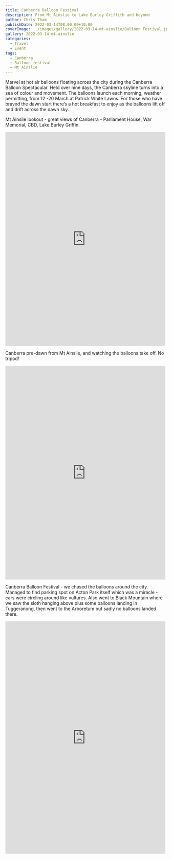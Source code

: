 ```yaml
---
title: Canberra Balloon Festival
description: From Mt Ainslie to Lake Burley Griffith and beyond
author: Chris Tham
publishDate: 2022-03-14T08:00:00+10:00
coverImage: ../images/gallery/2022-03-14-mt-ainslie/Balloon Festival.jpeg
gallery: 2022-03-14-mt-ainslie
categories:
  - Travel
  - Event
tags:
  - Canberra
  - Balloon festival
  - Mt Ainslie
---
```


Marvel at hot air balloons floating across the city during the Canberra Balloon Spectacular. Held over nine days, the Canberra skyline turns into a sea of colour and movement. The balloons launch each morning, weather permitting, from 12 -20 March at Patrick White Lawns. For those who have braved the dawn start there’s a hot breakfast to enjoy as the balloons lift off and drift across the dawn sky.

Mt Ainslie lookout - great views of Canberra - Parliament House, War Memorial, CBD, Lake Burley Griffin.

<iframe src="https://www.facebook.com/plugins/post.php?href=https%3A%2F%2Fwww.facebook.com%2Fchris1.tham%2Fposts%2Fpfbid0E6toFckUSHMgntW4ePBug6qyTbrTqAk2NGfrvxpcsTwPsCi37tdfjUzB73Mqg3Col&show_text=true&width=500" width="500" height="665" style="border:none;overflow:hidden" scrolling="no" frameborder="0" allowfullscreen="true" allow="autoplay; clipboard-write; encrypted-media; picture-in-picture; web-share"></iframe>

Canberra pre-dawn from Mt Ainslie, and watching the balloons take off. No tripod!

<iframe src="https://www.facebook.com/plugins/post.php?href=https%3A%2F%2Fwww.facebook.com%2Fchris1.tham%2Fposts%2Fpfbid02zyb3M9484vsedpgqyftZLBzoSEgc9F41VzHtFkgib2b42YJzfTAHzeTqTq1H3aZwl&show_text=true&width=500" width="500" height="665" style="border:none;overflow:hidden" scrolling="no" frameborder="0" allowfullscreen="true" allow="autoplay; clipboard-write; encrypted-media; picture-in-picture; web-share"></iframe>

Canberra Balloon Festival - we chased the balloons around the city. Managed to find parking spot on Acton Park itself which was a miracle - cars were circling around like vultures. Also went to Black Mountain where we saw the sloth hanging above plus some balloons landing in Tuggeranong, then went to the Arboretum but sadly no balloons landed there.

<iframe src="https://www.facebook.com/plugins/post.php?href=https%3A%2F%2Fwww.facebook.com%2Fchris1.tham%2Fposts%2Fpfbid05Csk4mzG3uJCV9U8rna5u2PJGXmyCXZPGKqvdDkWrjSfHipDLvDmgL521R8QUT2Bl&show_text=true&width=500" width="500" height="723" style="border:none;overflow:hidden" scrolling="no" frameborder="0" allowfullscreen="true" allow="autoplay; clipboard-write; encrypted-media; picture-in-picture; web-share"></iframe>
